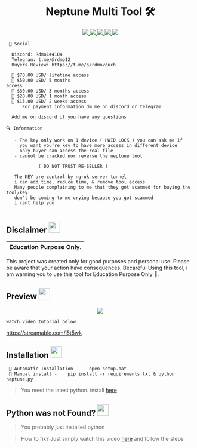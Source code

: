  
<h1 align="center">Neptune Multi Tool 🛠️ </h1>
<p align="center">
  <a href="https://github.com/Rdmo1/DisRo-Multi-Tool/blob/main/LICENSE">
    <img src="https://img.shields.io/badge/License-MIT-important">
  </a>
  <a href="https://www.python.org">
    <img src="https://img.shields.io/badge/Python-3.9-informational.svg">
  </a>
  <a href="https://github.com/AstraaDev/Discord-All-Tools-In-One">
    <img src="https://img.shields.io/badge/covarage-95%25-green">
  </a>
  <a href="https://github.com/AstraaDev">
    <img src="https://img.shields.io/github/repo-size/Rdmo1/Premium-Pack.svg?label=Repo%20size&style=flat-square">
  </a>
  <a href="https://github.com/Rdmo1">
    <img src="https://gpvc.arturio.dev/Rdmo1">
  </a>
</p>

<p align="center">

```  
 📨 Social
 
  Discord: Rdmo1#4104
  Telegram: t.me/@rdmo12
  Buyers Review: https://t.me/s/rdmovouch
  
  📌 $70.00 USD/ lifetime access
  📌 $50.00 USD/ 5 months
access
  📌 $30.00 USD/ 3 months access
  📌 $20.00 USD/ 1 month access
  📌 $15.00 USD/ 2 weeks access
      For payment information dm me on discord or telegram

  Add me on discord if you have any questions

🔍 Information

   - The key only work on 1 device ( HWID LOCK ) you can ask me if
     you want you're key to have more access in different device
   - only buyer can access the real file
   - cannot be cracked nor reverse the neptune tool
   
            ( DO NOT TRUST RE-SELLER )
 
   The KEY are control by ngrok server tunnel
   i can add time, reduce time, & remove tool access
   Many people complaining to me that they got scammed for buying the tool/key
   don't be coming to me crying because you got scammed
   i cant help you
 
```
</p>

## Disclaimer  <img src="https://media.giphy.com/media/hvRJCLFzcasrR4ia7z/giphy.gif" width="30px"/>
</h1>

|Education Purpose Only.|
|-------------------------------------------------|
This project was created only for good purposes and personal use.
Please be aware that your action have consequences.
Becareful Using this tool, i am warning you to use this tool for Education Purpose Only 👀.

## Preview  <img src="https://cdn3.emoji.gg/emojis/1676-cameracat.png" width="30px"/>
</h1>


<p align="center">
  <img src="https://cdn.discordapp.com/attachments/1073238834478850100/1073853857249099796/image.png">
</p>

```
watch video tutorial below
```

<p align="center">

  https://streamable.com/i5t5wk
  
</p>

## Installation <img src="https://cdn3.emoji.gg/emojis/7277_green_flame.gif" width="30px"/>

<p align="center">

```
 🔧 Automatic Installation -    open setup.bat
 🔧 Manual install -    pip install -r requirements.txt & python neptune.py
```
</p>

> You need the latest python. install [here](https://www.python.org/downloads/release/python-397/)

## Python was not Found? <img src="https://cdn3.emoji.gg/emojis/7277_green_flame.gif" width="30px"/>
</h1>

> You probably just installed python

> How to fix? Just simply watch this video [here](https://youtu.be/uBnbVqUmZaQ) and follow the steps 
